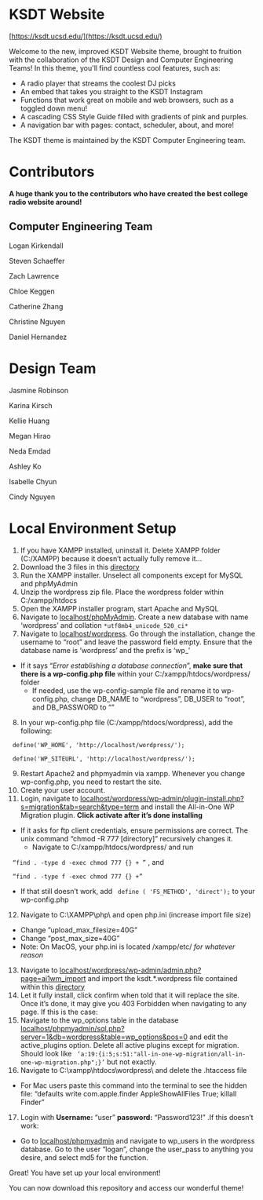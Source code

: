 # KSDT Website

[https://ksdt.ucsd.edu/](https://ksdt.ucsd.edu/)

Welcome to the new, improved KSDT Website theme, brought to fruition with the collaboration of the KSDT Design and Computer Engineering Teams! In this theme, you'll find countless cool features, such as: 

 - A radio player that streams the coolest DJ picks
 - An embed that takes you straight to the KSDT Instagram
 - Functions that work great on mobile and web browsers, such as a toggled down menu!
 - A cascading CSS Style Guide filled with gradients of pink and purples.
 - A navigation bar with pages: contact, scheduler, about, and more!
 
 The KSDT theme is maintained by the KSDT Computer Engineering team.
 
# Contributors

**A huge thank you to the contributors who have created the best college radio website around!**

## Computer Engineering Team

Logan Kirkendall

Steven Schaeffer

Zach Lawrence

Chloe Keggen

Catherine Zhang

Christine Nguyen

Daniel Hernandez

# Design Team

Jasmine Robinson 

Karina Kirsch

Kellie Huang

Megan Hirao 

Neda Emdad

Ashley Ko

Isabelle Chyun

Cindy Nguyen

# Local Environment Setup

1. If you have XAMPP installed, uninstall it. Delete XAMPP folder (C:/XAMPP) because it doesn’t actually fully remove it…
2. Download the 3 files in this [directory](https://drive.google.com/drive/folders/1UwMW-5j_vDPD0s5OPQjZo6MgRRpqO24K)
3. Run the XAMPP installer. Unselect all components except for MySQL and phpMyAdmin
4. Unzip the wordpress zip file. Place the wordpress folder within C:/xampp/htdocs
5. Open the XAMPP installer program, start Apache and MySQL
6. Navigate to [localhost/phpMyAdmin](localhost/phpMyAdmin). Create a new database with name ‘wordpress’ and collation `*utf8mb4_unicode_520_ci*`
7. Navigate to [localhost/wordpress](localhost/wordpress). Go through the installation, change the username to “root” and leave the password field empty. Ensure that the database name is ‘wordpress’ and the prefix is ‘wp_’ 
- If it says “*Error establishing a database connection*”, **make sure that there is a wp-config.php file** within your C:/xampp/htdocs/wordpress/ folder
  - If needed, use the wp-config-sample file and rename it to wp-config.php, change DB_NAME to “wordpress”, DB_USER to “root”, and DB_PASSWORD to “”
8. In your wp-config.php file (C:/xampp/htdocs/wordpress), add the following:

` define('WP_HOME', 'http://localhost/wordpress/');`

` define('WP_SITEURL', 'http://localhost/wordpress/');`

9. Restart Apache2 and phpmyadmin via xampp. Whenever you change wp-config.php, you need to restart the site. 
10. Create your user account.
11. Login, navigate to [localhost/wordpress/wp-admin/plugin-install.php?s=migration&tab=search&type=term](localhost/wordpress/wp-admin/plugin-install.php?s=migration&tab=search&type=term) and install the All-in-One WP Migration plugin. **Click activate after it’s done installing**
  - If it asks for ftp client credentials, ensure permissions are correct. The unix command “chmod -R 777 [directory]” recursively changes it. 
    - Navigate to C:/xampp/htdocs/wordpress/ and run 
    
  ` “find . -type d -exec chmod 777 {} + ”` , and

  ` “find . -type f -exec chmod 777 {} +”`
- If that still doesn’t work, add ` define ( 'FS_METHOD', 'direct');` to your wp-config.php
12. Navigate to C:\XAMPP\php\ and open php.ini (increase import file size)
  - Change ”upload_max_filesize=40G”
  - Change “post_max_size=40G”
  - Note: On MacOS, your php.ini is located /xampp/etc/ *for whatever reason*
13. Navigate to [localhost/wordpress/wp-admin/admin.php?page=ai1wm_import](localhost/wordpress/wp-admin/admin.php?page=ai1wm_import) and import the ksdt.*.wordpress file contained within this [directory](https://drive.google.com/drive/folders/1UwMW-5j_vDPD0s5OPQjZo6MgRRpqO24K)
14. Let it fully install, click confirm when told that it will replace the site. Once it’s done, it may give you 403 Forbidden when navigating to any page. If this is the case:
15. Navigate to the wp_options table in the database [localhost/phpmyadmin/sql.php?server=1&db=wordpress&table=wp_options&pos=0](localhost/phpmyadmin/sql.php?server=1&db=wordpress&table=wp_options&pos=0) and edit the active_plugins option. Delete all active plugins except for migration. Should look like ` ‘a:19:{i:5;s:51:"all-in-one-wp-migration/all-in-one-wp-migration.php";}’` but not exactly. 
16. Navigate to C:\xampp\htdocs\wordpress\ and delete the .htaccess file
  - For Mac users paste this command into the terminal to see the hidden file:
“defaults write com.apple.finder AppleShowAllFiles True; killall Finder”
17. Login with **Username:** “user” **password:** “Password123!” .If this doesn’t work:
  - Go to [localhost/phpmyadmin](localhost/phpmyadmin) and navigate to wp_users in the wordpress database. Go to the user “logan”, change the user_pass to anything you desire, and select md5 for the function.


Great! You have set up your local environment! 

You can now download this repository and access our wonderful theme! 

